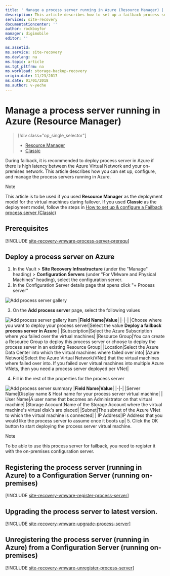```yaml
---
title: ' Manage a process server running in Azure (Resource Manager) | Azure'
description: This article describes how to set up a failback process server (Resource Manager) In Azure.
services: site-recovery
documentationcenter: ''
author: rockboyfor
manager: digimobile
editor: ''

ms.assetid:
ms.service: site-recovery
ms.devlang: na
ms.topic: article
ms.tgt_pltfrm: na
ms.workload: storage-backup-recovery
origin.date: 11/23/2017
ms.date: 01/01/2018
ms.author: v-yeche
---
```


# Manage a process server running in Azure (Resource Manager)
> [!div class="op_single_selector"]
> * [Resource Manager](./site-recovery-vmware-setup-azure-ps-resource-manager.md)
> * [Classic ](./site-recovery-vmware-setup-azure-ps-classic.md)
<!-- redirection  site-recovery-vmware-setup-azure-ps-classic.md to site-recovery-vmware-setup-azure-ps-resource-manager.md-->

During failback, it is recommended to deploy process server in Azure if there is high latency between the Azure Virtual Network and your on-premises network. This article describes how you can set up, configure, and manage the process servers running in Azure.

> [!NOTE]
> This article is to be used if you used **Resource Manager** as the deployment model for the virtual machines during failover. If you used **Classic** as the deployment model, follow the steps in [How to set up & configure a Failback process server (Classic)](./site-recovery-vmware-setup-azure-ps-classic.md)

## Prerequisites

[!INCLUDE [site-recovery-vmware-process-server-prerequ](../../includes/site-recovery-vmware-azure-process-server-prereq.md)]

## Deploy a process server on Azure
1. In the Vault > **Site Recovery Infrastructure** (under the "Manage" heading) > **Configuration Servers** (under "For VMware and Physical Machines" heading), select the configuration server.
2. In the Configuration Server details page that opens click "+ Process server"

  ![Add process server gallery](./media/site-recovery-vmware-setup-azure-ps-arm/add-ps.png)

3.  On the **Add process server** page, select the following values

  ![Add process server gallery item](./media/site-recovery-vmware-setup-azure-ps-arm/add-ps-page-1.png)
|**Field Name**|**Value**|
|-|-|
|Choose where you want to deploy your process server|Select the value **Deploy a failback process server in Azure** |
|Subscription|Select the Azure Subscription where you failed over the virtual machines|
|Resource Group|You can create a Resource Group to deploy this process server or choose to deploy the process server in an existing Resource Group|
|Location|Select the Azure Data Center into which the virtual machines where failed over into|
|Azure Network|Select the Azure Virtual Network(VNet) that the virtual machines where failed over into. If you failed over virtual machines into multiple Azure VNets, then you need a process server deployed per VNet|

4. Fill in the rest of the properties for the process server

  ![Add process server summary](./media/site-recovery-vmware-setup-azure-ps-arm/add-ps-page-2.png)
|**Field Name**|**Value**|
|-|-|
|Server Name|Display name & Host name for your process server virtual machine|
| User Name|A user name that becomes an Administrator on that virtual machine|
|Storage Account|Name of the Storage Account where the virtual machine's virtual disk's are placed|
|Subnet|The subnet of the Azure VNet to which the virtual machine is connected|
| IP Address|IP Address that you would like the process server to assume once it boots up|
5. Click the OK button to start deploying the process server virtual machine.

> [!NOTE]
> To be able to use this process server for failback, you need to register it with the on-premises configuration server.

## Registering the process server (running in Azure) to a Configuration Server (running on-premises)

[!INCLUDE [site-recovery-vmware-register-process-server](../../includes/site-recovery-vmware-register-process-server.md)]

## Upgrading the process server to latest version.

[!INCLUDE [site-recovery-vmware-upgrade-process-server](../../includes/site-recovery-vmware-upgrade-process-server.md)]

## Unregistering the process server (running in Azure) from a Configuration Server (running on-premises)

[!INCLUDE [site-recovery-vmware-unregister-process-server](../../includes/site-recovery-vmware-unregister-process-server.md)]
<!-- Update_Description: update link -->